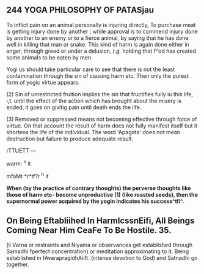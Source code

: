 ## **244 YOGA PHILOSOPHY OF PATASjau**

To inflict pain on an animal personally is injuring directly, To purchase meat is getting injury done by another ; while approval is to commend injury done by another to an enemy or to a fierce animal, by saying that he has done well in killing that man or snake. This kind of harm is again done either in anger, through greed or under a delusion, *t.g.* holding that f^od has created some animals to be eaten by men.

Yogi us should take particular care to see that there is not the least contamination through the sin of causing harm etc. Then only the purest form of yogic virtue appears.

(2) Sin of unrestricted fruition implies the sin that fructifies fully iu this life, i,t. until the effect of the action which has brought about the misery is ended, it goes on givltig pain until death ends the life.

(3) Removed or suppressed means not becoming effective through force of virtue. On that account the result of harm docs not fully manifest itself but it shortens the life of the individual. The word 'Apagata' does not mean destruction but failure to produce adequate result.

rTTUETT —

warm: <sup>n</sup> it

mfaMt \*r\*tf?r <sup>n</sup> it

**When (by the practice of contrary thoughts) the perverse thoughts like those of harm etc- become unproductive (1) (like roasted seeds), then the supernormal power acquired by the yogin indicates his success^tfi^.**

## **On Being Eftabliihed In HarmlcssnEifi, All Beings Coming Near Him CeaFe To Be Hostile. 35.**

(li Varna or restraints and Niyama or observances get established through Samadhi fperfect concentration) or meditation approximating to it. Being established in fAvarapragidhAiift. (intense devotion to God) and Satnadhi go together.